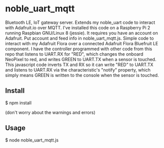 # noble_uart_mqtt
Bluetooth LE, IoT gateway server. 
Extends my noble_uart code to interact with Adafruit.io over MQTT. 
I've installed this code on a Raspberry Pi 2 running Raspbian GNU/Linux 8 (jessie). 
It requires you have an account on Adafruit.
Put account and feed info in noble_uart_mqtt.js.
Simple code to interact with my Adafruit Flora over a connected Adafruit Flora Bluefruit LE component. 
         I have the controller programmed with other code from this repo that listens to UART.RX for "RED", which 
        changes the onboard NeoPixel to red, and writes GREEN to UART.TX when a sensor is touched. 
        This javascript code inverts TX and RX so it can write "RED" to UART.TX and listens to UART.RX via
        the characteristic's "notify" property, which simply means GREEN is written to the console when the
        sensor is touched.
## Install
$ npm install

(don't worry about the warnings and errors)
## Usage
$ node noble_uart_mqtt.js
